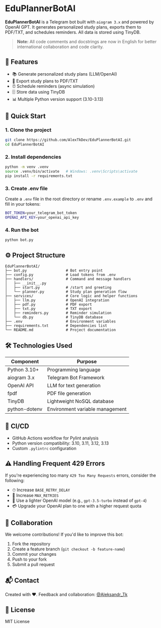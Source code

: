 # EduPlannerBotAI

**EduPlannerBotAI** is a Telegram bot built with `aiogram 3.x` and powered by OpenAI GPT. It generates personalized study plans, exports them to PDF/TXT, and schedules reminders. All data is stored using TinyDB.

> **Note:** All code comments and docstrings are now in English for better international collaboration and code clarity.

## 📌 Features

- 📚 Generate personalized study plans (LLM/OpenAI)
- 📝 Export study plans to PDF/TXT
- ⏰ Schedule reminders (async simulation)
- 🗄️ Store data using TinyDB
- 📊 Multiple Python version support (3.10-3.13)

## 🚀 Quick Start

### 1. Clone the project
```bash
git clone https://github.com/AlexTkDev/EduPlannerBotAI.git
cd EduPlannerBotAI
```

### 2. Install dependencies
```bash
python -m venv .venv
source .venv/bin/activate   # Windows: .venv\Scripts\activate
pip install -r requirements.txt
```

### 3. Create .env file
Create a `.env` file in the root directory or rename `.env.example` to `.env` and fill in your tokens:
```bash
BOT_TOKEN=your_telegram_bot_token
OPENAI_API_KEY=your_openai_api_key
```

### 4. Run the bot
```bash
python bot.py
```

## ⚙️ Project Structure
```
EduPlannerBotAI/
├── bot.py                  # Bot entry point
├── config.py               # Load tokens from .env
├── handlers/               # Command and message handlers
│   ├── __init__.py
│   ├── start.py            # /start and greeting
│   └── planner.py          # Study plan generation flow
├── services/               # Core logic and helper functions
│   ├── llm.py              # OpenAI integration
│   ├── pdf.py              # PDF export
│   ├── txt.py              # TXT export
│   ├── reminders.py        # Reminder simulation
│   └── db.py               # TinyDB database
├── .env                    # Environment variables
├── requirements.txt        # Dependencies list
└── README.md               # Project documentation
```

## 🛠 Technologies Used

| Component     | Purpose                                |
|---------------|----------------------------------------|
| Python 3.10+  | Programming language                   |
| aiogram 3.x   | Telegram Bot Framework                 |
| OpenAI API    | LLM for text generation                |
| fpdf          | PDF file generation                    |
| TinyDB        | Lightweight NoSQL database             |
| python-dotenv | Environment variable management        |

## 🔧 CI/CD

- GitHub Actions workflow for Pylint analysis
- Python version compatibility: 3.10, 3.11, 3.12, 3.13
- Custom `.pylintrc` configuration

## ⚠️ Handling Frequent 429 Errors

If you're experiencing too many `429 Too Many Requests` errors, consider the following:

* ⏱ Increase `BASE_RETRY_DELAY`
* 🔁 Increase `MAX_RETRIES`
* 🧠 Use a lighter OpenAI model (e.g., `gpt-3.5-turbo` instead of `gpt-4`)
* 💳 Upgrade your OpenAI plan to one with a higher request quota
## 🤝 Collaboration

We welcome contributions! If you'd like to improve this bot:

1. Fork the repository
2. Create a feature branch (`git checkout -b feature-name`)
3. Commit your changes
4. Push to your fork
5. Submit a pull request

## 📬 Contact
Created with ❤️. Feedback and collaboration:
[@Aleksandr_Tk](https://t.me/Aleksandr_Tk)

## 📄 License
MIT License